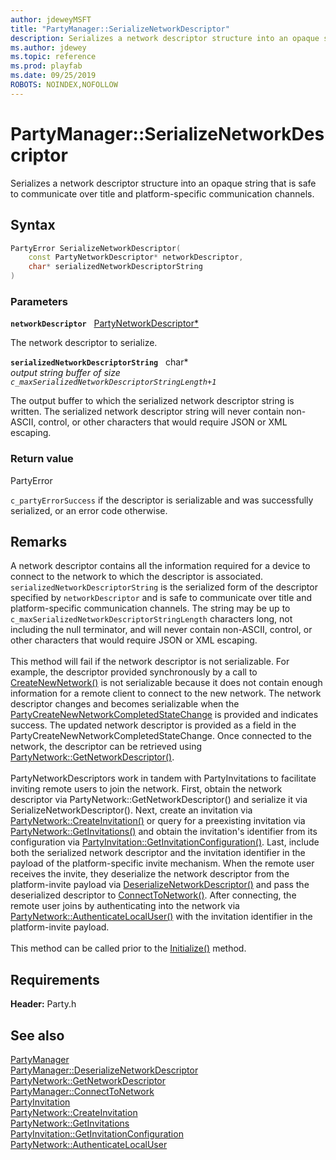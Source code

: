 ```yaml
---
author: jdeweyMSFT
title: "PartyManager::SerializeNetworkDescriptor"
description: Serializes a network descriptor structure into an opaque string that is safe to communicate over title and platform-specific communication channels.
ms.author: jdewey
ms.topic: reference
ms.prod: playfab
ms.date: 09/25/2019
ROBOTS: NOINDEX,NOFOLLOW
---
```


# PartyManager::SerializeNetworkDescriptor  

Serializes a network descriptor structure into an opaque string that is safe to communicate over title and platform-specific communication channels.  

## Syntax  
  
```cpp
PartyError SerializeNetworkDescriptor(  
    const PartyNetworkDescriptor* networkDescriptor,  
    char* serializedNetworkDescriptorString  
)  
```  
  
### Parameters  
  
**`networkDescriptor`** &nbsp; [PartyNetworkDescriptor*](../../../structs/partynetworkdescriptor.md)  
  
The network descriptor to serialize.  
  
**`serializedNetworkDescriptorString`** &nbsp; char*  
*output string buffer of size `c_maxSerializedNetworkDescriptorStringLength+1`*  
  
The output buffer to which the serialized network descriptor string is written. The serialized network descriptor string will never contain non-ASCII, control, or other characters that would require JSON or XML escaping.  
  
  
### Return value  
PartyError
  
```c_partyErrorSuccess``` if the descriptor is serializable and was successfully serialized, or an error code otherwise.
  
## Remarks  
  
A network descriptor contains all the information required for a device to connect to the network to which the descriptor is associated. `serializedNetworkDescriptorString` is the serialized form of the descriptor specified by `networkDescriptor` and is safe to communicate over title and platform-specific communication channels. The string may be up to ```c_maxSerializedNetworkDescriptorStringLength``` characters long, not including the null terminator, and will never contain non-ASCII, control, or other characters that would require JSON or XML escaping. <br /><br /> This method will fail if the network descriptor is not serializable. For example, the descriptor provided synchronously by a call to [CreateNewNetwork()](partymanager_createnewnetwork.md) is not serializable because it does not contain enough information for a remote client to connect to the new network. The network descriptor changes and becomes serializable when the [PartyCreateNewNetworkCompletedStateChange](../../../structs/partycreatenewnetworkcompletedstatechange.md) is provided and indicates success. The updated network descriptor is provided as a field in the PartyCreateNewNetworkCompletedStateChange. Once connected to the network, the descriptor can be retrieved using [PartyNetwork::GetNetworkDescriptor()](../../PartyNetwork/methods/partynetwork_getnetworkdescriptor.md).   <br /><br /> PartyNetworkDescriptors work in tandem with PartyInvitations to facilitate inviting remote users to join the network. First, obtain the network descriptor via PartyNetwork::GetNetworkDescriptor() and serialize it via SerializeNetworkDescriptor(). Next, create an invitation via [PartyNetwork::CreateInvitation()](../../PartyNetwork/methods/partynetwork_createinvitation.md) or query for a preexisting invitation via [PartyNetwork::GetInvitations()](../../PartyNetwork/methods/partynetwork_getinvitations.md) and obtain the invitation's identifier from its configuration via [PartyInvitation::GetInvitationConfiguration()](../../PartyInvitation/methods/partyinvitation_getinvitationconfiguration.md). Last, include both the serialized network descriptor and the invitation identifier in the payload of the platform-specific invite mechanism. When the remote user receives the invite, they deserialize the network descriptor from the platform-invite payload via [DeserializeNetworkDescriptor()](partymanager_deserializenetworkdescriptor.md) and pass the deserialized descriptor to [ConnectToNetwork()](partymanager_connecttonetwork.md). After connecting, the remote user joins by authenticating into the network via [PartyNetwork::AuthenticateLocalUser()](../../PartyNetwork/methods/partynetwork_authenticatelocaluser.md) with the invitation identifier in the platform-invite payload.   <br /><br /> This method can be called prior to the [Initialize()](partymanager_initialize.md) method.
  
## Requirements  
  
**Header:** Party.h
  
## See also  
[PartyManager](../partymanager.md)  
[PartyManager::DeserializeNetworkDescriptor](partymanager_deserializenetworkdescriptor.md)  
[PartyNetwork::GetNetworkDescriptor](../../PartyNetwork/methods/partynetwork_getnetworkdescriptor.md)  
[PartyManager::ConnectToNetwork](partymanager_connecttonetwork.md)  
[PartyInvitation](../../PartyInvitation/partyinvitation.md)  
[PartyNetwork::CreateInvitation](../../PartyNetwork/methods/partynetwork_createinvitation.md)  
[PartyNetwork::GetInvitations](../../PartyNetwork/methods/partynetwork_getinvitations.md)  
[PartyInvitation::GetInvitationConfiguration](../../PartyInvitation/methods/partyinvitation_getinvitationconfiguration.md)  
[PartyNetwork::AuthenticateLocalUser](../../PartyNetwork/methods/partynetwork_authenticatelocaluser.md)
  
  
